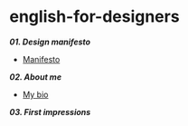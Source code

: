 # english-for-designers

***01. Design manifesto***
- [Manifesto](01-design-manifesto.md)

***02. About me***
- [My bio](01-my-bio.md)

***03. First impressions***
